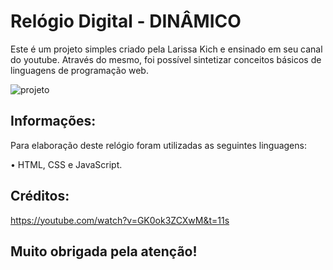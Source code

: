 # Relógio Digital - DINÂMICO
Este é um projeto simples criado pela Larissa Kich e ensinado em seu canal do youtube. Através do mesmo, foi possível sintetizar conceitos básicos de linguagens de programação web.  

![projeto](https://github.com/alvesmgiovana/relogio-digital/assets/146298988/9d7514a1-4a2d-44f3-bce6-79736d0b67d5)

## Informações:
Para elaboração deste relógio foram utilizadas as seguintes linguagens:

• HTML, CSS e JavaScript.
<br>

## Créditos:
https://youtube.com/watch?v=GK0ok3ZCXwM&t=11s

<h2>Muito obrigada pela atenção!</h2>


